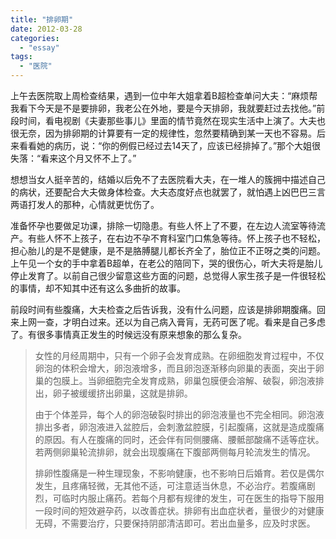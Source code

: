 ```yaml
---
title: "排卵期"
date: 2012-03-28
categories: 
  - "essay"
tags: 
  - "医院"
---
```


上午去医院取上周检查结果，遇到一位中年大姐拿着B超检查单问大夫：“麻烦帮我看下今天是不是要排卵，我老公在外地，要是今天排卵，我就要赶过去找他。”前段时间，看电视剧《夫妻那些事儿》里面的情节竟然在现实生活中上演了。大夫也很无奈，因为排卵期的计算要有一定的规律性，忽然要精确到某一天也不容易。后来看看她的病历，说：“你的例假已经过去14天了，应该已经排掉了。”那个大姐很失落：“看来这个月又怀不上了。”

想想当女人挺辛苦的，结婚以后免不了去医院看大夫，在一堆人的簇拥中描述自己的病状，还要配合大夫做身体检查。大夫态度好点也就罢了，就怕遇上凶巴巴三言两语打发人的那种，心情就更忧伤了。

准备怀孕也要做足功课，排除一切隐患。有些人怀上了不要，在左边人流室等待流产。有些人怀不上孩子，在右边不孕不育科室门口焦急等待。怀上孩子也不轻松，担心胎儿的是不是健康，是不是胳膊腿儿都长齐全了，胎位正不正呀之类的问题。上午见一个女的手中拿着B超单，在老公的陪同下，哭的很伤心，听大夫将是胎儿停止发育了。以前自己很少留意这些方面的问题，总觉得人家生孩子是一件很轻松的事情，却不知其中还有这么多曲折的故事。

前段时间有些腹痛，大夫检查之后告诉我，没有什么问题，应该是排卵期腹痛。回来上网一查，才明白过来。还以为自己病入膏肓，无药可医了呢。看来是自己多虑了。有很多事情真正发生的时候远没有原来想象的那么复杂。

> 女性的月经周期中，只有一个卵子会发育成熟。在卵细胞发育过程中，不仅卵泡的体积会增大，卵泡液增多，而且卵泡逐渐移向卵巢的表面，突出于卵巢的包膜上。当卵细胞完全发育成熟，卵巢包膜便会溶解、破裂，卵泡液排出，卵子被缓缓挤出卵巢，这就是排卵。
> 
> 由于个体差异，每个人的卵泡破裂时排出的卵泡液量也不完全相同。卵泡液排出多者，卵泡液进入盆腔后，会刺激盆腔膜，引起腹痛，这就是造成腹痛的原因。有人在腹痛的同时，还会伴有同侧腰痛、腰骶部酸痛不适等症状。若两侧卵巢轮流排卵，就会出现腹痛在下腹部两侧每月轮流发生的情况。
> 
> 排卵性腹痛是一种生理现象，不影响健康，也不影响日后婚育。若仅是偶尔发生，且疼痛轻微，无其他不适，可注意适当休息，不必治疗。若腹痛剧烈，可临时内服止痛药。若每个月都有规律的发生，可在医生的指导下服用一段时间的短效避孕药，以改善症状。排卵有出血症状者，量很少的对健康无碍，不需要治疗，只要保持阴部清洁即可。若出血量多，应及时求医。
